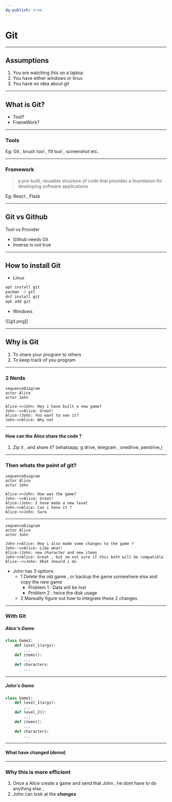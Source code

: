 ```yaml
---
dg-publish: true
---
```


# Git
---
## Assumptions
1. You are watching this on a laptop 
2. You have either windows or linux
3. You have no idea about git 
---
## What is Git?
- Tool?
- FrameWork?

---
### Tools
Eg: Git , brush tool , fill tool , screenshot etc. 


---
### Framework 
>  a pre-built, reusable structure of code that provides a foundation for developing software applications


Eg: React , Flask 

---
## Git vs Github
Tool vs Provider 

- Github needs Git 
- Inverse is not true 
---
## How to install Git
- Linux 
```bash
apt install git 
pacman -S git 
dnf install git 
apk add git 
```
- Windows 


![[git.png]]

---
## Why is Git 
1. To share your program to others
2. To keep track of you program 
---
### 2 Nerds 
```mermaid
sequenceDiagram
actor Alice
actor John

Alice->>John: Hey i have built a new game?
John-->>Alice: Great!
Alice-)John: You want to see it?
John->>Alice: Why not
```

---
#### How can the Alice share the  code ? 
1. Zip it , and share it?
(whatsapp, g drive, telegram , onedrive, pendrive,) 
---
### Then whats the point of git? 
```mermaid
sequenceDiagram
actor Alice
actor John

Alice->>John: How was the game?
John-->>Alice: Great!
Alice-)John: I have made a new level
John->>Alice: Can i have it ?
Alice->>John: Sure
```

---

```mermaid
sequenceDiagram
actor Alice
actor John

John->>Alice: Hey i also made some changes to the game ?
John-->>Alice: Like what!
Alice-)John: new character and new items
John->>Alice: Great , but im not sure if this both will be compatible 
Alice-->>John: Hhat should i do
```

- John has 3 options 
	- 1 Delete the old game , or backup the game somewhere else and copy the new game 
		- Problem 1 : Data will be lost 
		- Problem 2 :  twice the disk usage 
	- 2 Manually figure out how to integrate these 2 changes 

---
### With Git
##### Alice's Game 
```python
class Game1:
	def level_1(args):
		...
	def items():
		...
	def characters:
		...
```

---
##### John's Game 
```python
class Game1:
	def level_1(args):
		...
	def level_2():
		...
	def items():
		...
	def characters:
		...
```

---

#### What have changed (demo)

---
### Why this is more efficient 
1. Once a Alice create a game and send that John , he dont have to do anything else ,
2. John can look at the ***changes*** 



